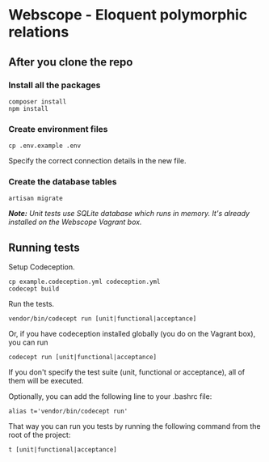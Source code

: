 # Webscope - Eloquent polymorphic relations

## After you clone the repo

### Install all the packages

    composer install
    npm install
    
### Create environment files

    cp .env.example .env
    
Specify the correct connection details in the new file.

### Create the database tables

    artisan migrate

_**Note:** Unit tests use SQLite database which runs in memory. It's already installed on the Webscope Vagrant box._
    
## Running tests

Setup Codeception.

    cp example.codeception.yml codeception.yml
    codecept build

Run the tests.

    vendor/bin/codecept run [unit|functional|acceptance]
    
Or, if you have codeception installed globally (you do on the Vagrant box), you can run

    codecept run [unit|functional|acceptance]
    
If you don't specify the test suite (unit, functional or acceptance), all of them will be executed.

Optionally, you can add the following line to your .bashrc file:

    alias t='vendor/bin/codecept run'
    
That way you can run you tests by running the following command from the root of the project:

    t [unit|functional|acceptance]
    
